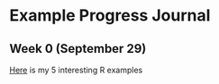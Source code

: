 # Example Progress Journal

## Week 0 (September 29)

[Here](files/interesting_examples.html) is my 5 interesting R examples